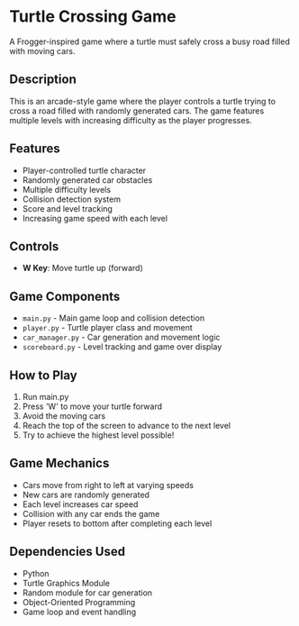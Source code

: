 # Turtle Crossing Game

A Frogger-inspired game where a turtle must safely cross a busy road filled with moving cars.

## Description

This is an arcade-style game where the player controls a turtle trying to cross a road filled with randomly generated cars. The game features multiple levels with increasing difficulty as the player progresses.

## Features

- Player-controlled turtle character
- Randomly generated car obstacles
- Multiple difficulty levels
- Collision detection system
- Score and level tracking
- Increasing game speed with each level

## Controls

- **W Key**: Move turtle up (forward)

## Game Components

- `main.py` - Main game loop and collision detection
- `player.py` - Turtle player class and movement
- `car_manager.py` - Car generation and movement logic
- `scoreboard.py` - Level tracking and game over display

## How to Play

1. Run main.py
2. Press 'W' to move your turtle forward
3. Avoid the moving cars
4. Reach the top of the screen to advance to the next level
5. Try to achieve the highest level possible!

## Game Mechanics

- Cars move from right to left at varying speeds
- New cars are randomly generated
- Each level increases car speed
- Collision with any car ends the game
- Player resets to bottom after completing each level

## Dependencies Used

- Python
- Turtle Graphics Module
- Random module for car generation
- Object-Oriented Programming
- Game loop and event handling